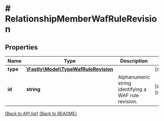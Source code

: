 # # RelationshipMemberWafRuleRevision

## Properties

Name | Type | Description | Notes
------------ | ------------- | ------------- | -------------
**type** | [**\Fastly\Model\TypeWafRuleRevision**](TypeWafRuleRevision.md) |  | [optional]
**id** | **string** | Alphanumeric string identifying a WAF rule revision. | [optional] [readonly]

[[Back to API list]](../../README.md#endpoints) [[Back to README]](../../README.md)
